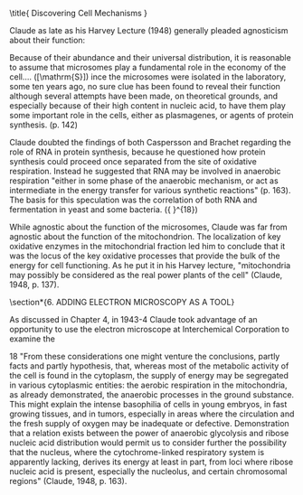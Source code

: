 \title{
Discovering Cell Mechanisms
}

Claude as late as his Harvey Lecture (1948) generally pleaded agnosticism about their function:

Because of their abundance and their universal distribution, it is reasonable to assume that microsomes play a fundamental role in the economy of the cell.... \([\mathrm{S}]\) ince the microsomes were isolated in the laboratory, some ten years ago, no sure clue has been found to reveal their function although several attempts have been made, on theoretical grounds, and especially because of their high content in nucleic acid, to have them play some important role in the cells, either as plasmagenes, or agents of protein synthesis. (p. 142)

Claude doubted the findings of both Caspersson and Brachet regarding the role of RNA in protein synthesis, because he questioned how protein synthesis could proceed once separated from the site of oxidative respiration. Instead he suggested that RNA may be involved in anaerobic respiration "either in some phase of the anaerobic mechanism, or act as intermediate in the energy transfer for various synthetic reactions" (p. 163). The basis for this speculation was the correlation of both RNA and fermentation in yeast and some bacteria. \({ }^{18}\)

While agnostic about the function of the microsomes, Claude was far from agnostic about the function of the mitochondrion. The localization of key oxidative enzymes in the mitochondrial fraction led him to conclude that it was the locus of the key oxidative processes that provide the bulk of the energy for cell functioning. As he put it in his Harvey lecture, "mitochondria may possibly be considered as the real power plants of the cell" (Claude, 1948, p. 137).

\section*{6. ADDING ELECTRON MICROSCOPY AS A TOOL}

As discussed in Chapter 4, in 1943-4 Claude took advantage of an opportunity to use the electron microscope at Interchemical Corporation to examine the

18 "From these considerations one might venture the conclusions, partly facts and partly hypothesis, that, whereas most of the metabolic activity of the cell is found in the cytoplasm, the supply of energy may be segregated in various cytoplasmic entities: the aerobic respiration in the mitochondria, as already demonstrated, the anaerobic processes in the ground substance. This might explain the intense basophilia of cells in young embryos, in fast growing tissues, and in tumors, especially in areas where the circulation and the fresh supply of oxygen may be inadequate or defective. Demonstration that a relation exists between the power of anaerobic glycolysis and ribose nucleic acid distribution would permit us to consider further the possibility that the nucleus, where the cytochrome-linked respiratory system is apparently lacking, derives its energy at least in part, from loci where ribose nucleic acid is present, especially the nucleolus, and certain chromosomal regions" (Claude, 1948, p. 163).